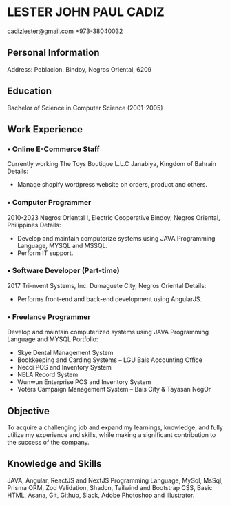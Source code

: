 # LESTER JOHN PAUL CADIZ
cadizlester@gmail.com
+973-38040032

## Personal Information
Address: Poblacion, Bindoy, Negros Oriental, 6209

## Education
Bachelor of Science in Computer Science (2001-2005)
## Work Experience
### • Online E-Commerce Staff
Currently working
The Toys Boutique L.L.C
Janabiya, Kingdom of Bahrain
Details:
- Manage shopify wordpress website on orders, product and others.
### • Computer Programmer
2010-2023
Negros Oriental I, Electric Cooperative
Bindoy, Negros Oriental, Philippines
Details:
- Develop and maintain computerize systems using JAVA Programming Language, MYSQL and MSSQL.
- Perform IT support.
### • Software Developer (Part-time)
2017
Tri-nvent Systems, Inc.
Dumaguete City, Negros Oriental
Details:
- Performs front-end and back-end development using AngularJS.
### • Freelance Programmer
Develop and maintain computerized systems using JAVA Programming Language and MYSQL
Portfolio:
- Skye Dental Management System
- Bookkeeping and Carding Systems – LGU Bais Accounting Office
- Necci POS and Inventory System
- NELA Record System
- Wunwun Enterprise POS and Inventory System
- Voters Campaign Management System – Bais City & Tayasan NegOr

## Objective
To acquire a challenging job and expand my learnings, knowledge, and fully utilize my experience and skills, while making a significant contribution to the success of the company.

## Knowledge and Skills
JAVA, Angular, ReactJS and NextJS Programming Language, MySql, MsSql, Prisma ORM, Zod Validation, Shadcn, Tailwind and Bootstrap CSS, Basic HTML, Asana, Git, Github, Slack, Adobe Photoshop and Illustrator.
